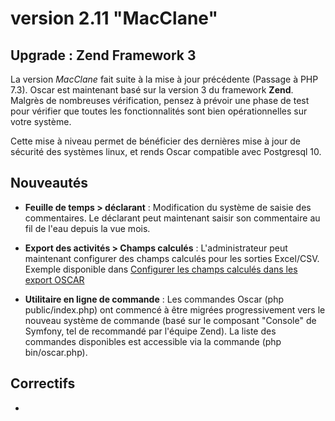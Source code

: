 # version 2.11 "MacClane"

## Upgrade : Zend Framework 3

La version *MacClane* fait suite à la mise à jour précédente (Passage à PHP 7.3). Oscar est maintenant basé sur la version 3 du framework **Zend**. Malgrès de nombreuses vérification, pensez à prévoir une phase de test pour vérifier que toutes les fonctionnalités sont bien opérationnelles sur votre système.

Cette mise à niveau permet de bénéficier des dernières mise à jour de sécurité des systèmes linux, et rends Oscar compatible avec Postgresql 10.

## Nouveautés

 - **Feuille de temps > déclarant** :  Modification du système de saisie des commentaires. Le déclarant peut maintenant saisir son commentaire au fil de l'eau depuis la vue mois.

 - **Export des activités > Champs calculés** : L'administrateur peut maintenant configurer des champs calculés pour les sorties Excel/CSV. Exemple disponible dans [Configurer les champs calculés dans les export OSCAR](doc/activities-export.md)

 - **Utilitaire en ligne de commande** : Les commandes Oscar (php public/index.php) ont commencé à être migrées progressivement vers le nouveau système de commande (basé sur le composant "Console" de Symfony, tel de recommandé par l'équipe Zend). La liste des commandes disponibles est accessible via la commande (php bin/oscar.php).


## Correctifs

 -
